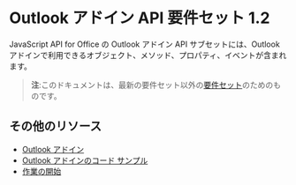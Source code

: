  

# <a name="outlook-add-in-api-requirement-set-1.2"></a>Outlook アドイン API 要件セット 1.2

JavaScript API for Office の Outlook アドイン API サブセットには、Outlook アドインで利用できるオブジェクト、メソッド、プロパティ、イベントが含まれます。

> **注**:このドキュメントは、最新の要件セット以外の[要件セット](tutorial-api-requirement-sets.md)のためのものです。 

## <a name="additional-resources"></a>その他のリソース

- [Outlook アドイン](../../docs/outlook/outlook-add-ins.md)
- [Outlook アドインのコード サンプル](https://dev.outlook.com/MailAppsGettingStarted/Samples)
- [作業の開始](https://dev.outlook.com/MailAppsGettingStarted/GetStarted)
